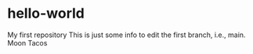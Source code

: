 # hello-world
My first repository
This is just some info to edit the first branch, i.e., main.
Moon Tacos
